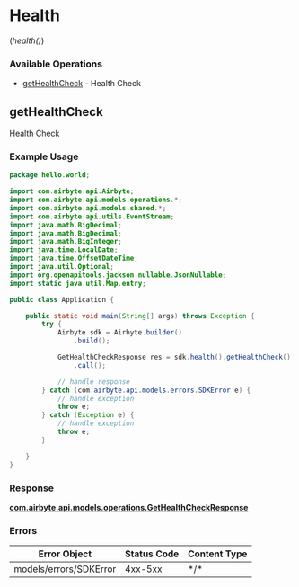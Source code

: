 # Health
(*health()*)

### Available Operations

* [getHealthCheck](#gethealthcheck) - Health Check

## getHealthCheck

Health Check

### Example Usage

```java
package hello.world;

import com.airbyte.api.Airbyte;
import com.airbyte.api.models.operations.*;
import com.airbyte.api.models.shared.*;
import com.airbyte.api.utils.EventStream;
import java.math.BigDecimal;
import java.math.BigDecimal;
import java.math.BigInteger;
import java.time.LocalDate;
import java.time.OffsetDateTime;
import java.util.Optional;
import org.openapitools.jackson.nullable.JsonNullable;
import static java.util.Map.entry;

public class Application {

    public static void main(String[] args) throws Exception {
        try {
            Airbyte sdk = Airbyte.builder()
                .build();

            GetHealthCheckResponse res = sdk.health().getHealthCheck()
                .call();

            // handle response
        } catch (com.airbyte.api.models.errors.SDKError e) {
            // handle exception
            throw e;
        } catch (Exception e) {
            // handle exception
            throw e;
        }

    }
}
```


### Response

**[com.airbyte.api.models.operations.GetHealthCheckResponse](../../models/operations/GetHealthCheckResponse.md)**
### Errors

| Error Object           | Status Code            | Content Type           |
| ---------------------- | ---------------------- | ---------------------- |
| models/errors/SDKError | 4xx-5xx                | \*\/*                  |
